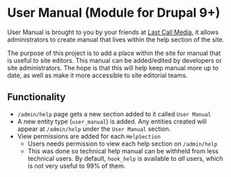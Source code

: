 # User Manual (Module for Drupal 9+)

User Manual is brought to you by your friends at [Last Call Media](https://www.lastcallmedia.com), it allows administrators to create manual that lives within the help
section of the site.

The purpose of this project is to add a place within the site for manual
that is useful to site editors. This manual can be added/edited by
developers or site administrators. The hope is that this will help keep
manual more up to date, as well as make it more accessible to site
editorial teams.

Functionality
------------------

- `/admin/help` page gets a new section added to it called `User Manual`
- A new entity type (`user_manual`) is added. Any entities created will appear at `/admin/help` under the `User Manual` section.
- View permissions are added for each `HelpSection`
  - Users needs permission to view each help section on `/admin/help`
  - This was done so technical help manual can be withheld from less technical users. By default, `hook_help` is available to _all_ users, which is not very useful to 99% of them.

